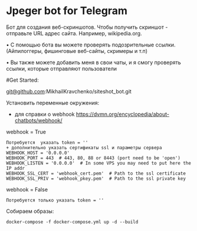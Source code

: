 # Jpeger bot for Telegram
Бот для создания веб-скриншотов.
Чтобы получить скриншот - отправьте URL адрес сайта. 
Например, wikipedia.org.

• С помощью бота вы можете проверять подозрительные ссылки. (Айпилоггеры, фишинговые веб-сайты, скримеры и т.п)

• Вы также можете добавить меня в свои чаты, и я смогу проверять ссылки, которые отправляют пользователи

#Get Started:

git@github.com:MikhailKravchenko/siteshot_bot.git

Установить переменные окружения:

- для справки о webhook https://dvmn.org/encyclopedia/about-chatbots/webhook/

webhook = True
    
    Потребуется  указать token = ''
    + дополнительно указать сертификаты ssl и параметры сервера
    WEBHOOK_HOST = '0.0.0.0'
    WEBHOOK_PORT = 443  # 443, 80, 88 or 8443 (port need to be 'open')
    WEBHOOK_LISTEN = '0.0.0.0'  # In some VPS you may need to put here the IP addr
    WEBHOOK_SSL_CERT = 'webhook_cert.pem'  # Path to the ssl certificate
    WEBHOOK_SSL_PRIV = 'webhook_pkey.pem'  # Path to the ssl private key

webhook = False

    Потребуется только указать token = ''

 Собираем образы:

    docker-compose -f docker-compose.yml up -d --build
